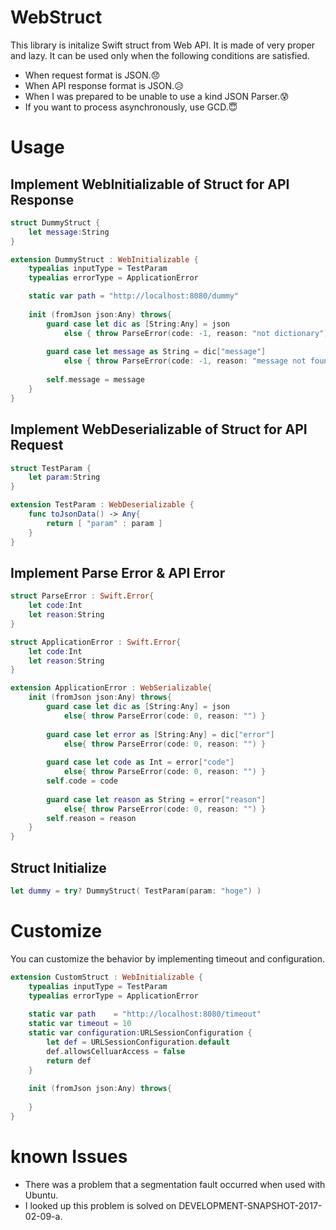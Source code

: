 # WebStruct
This library is initalize Swift struct from Web API.
It is made of very proper and lazy.
It can be used only when the following conditions are satisfied.

* When request format is JSON.😞
* When API response format is JSON.😥
* When I was prepared to be unable to use a kind JSON Parser.😰
* If you want to process asynchronously, use GCD.😇


# Usage

## Implement WebInitializable of Struct for API Response


```Swift
struct DummyStruct {
    let message:String
}

extension DummyStruct : WebInitializable {
    typealias inputType = TestParam
    typealias errorType = ApplicationError

    static var path = "http://localhost:8080/dummy"
    
    init (fromJson json:Any) throws{
        guard case let dic as [String:Any] = json
            else { throw ParseError(code: -1, reason: "not dictionary") }
        
        guard case let message as String = dic["message"]
            else { throw ParseError(code: -1, reason: "message not found.") }
        
        self.message = message
    }
}
```

## Implement WebDeserializable of Struct for API Request

```Swift
struct TestParam {
    let param:String
}

extension TestParam : WebDeserializable {
    func toJsonData() -> Any{
        return [ "param" : param ]
    }
}
```

## Implement Parse Error & API Error

```Swift
struct ParseError : Swift.Error{
    let code:Int
    let reason:String
}

struct ApplicationError : Swift.Error{
    let code:Int
    let reason:String
}

extension ApplicationError : WebSerializable{
    init (fromJson json:Any) throws{
        guard case let dic as [String:Any] = json
            else{ throw ParseError(code: 0, reason: "") }
        
        guard case let error as [String:Any] = dic["error"]
            else{ throw ParseError(code: 0, reason: "") }
        
        guard case let code as Int = error["code"]
            else{ throw ParseError(code: 0, reason: "") }
        self.code = code
        
        guard case let reason as String = error["reason"]
            else{ throw ParseError(code: 0, reason: "") }
        self.reason = reason
    }
}
```

## Struct Initialize

```Swift
let dummy = try? DummyStruct( TestParam(param: "hoge") )
```

# Customize

You can customize the behavior by implementing timeout and configuration.

```Swift
extension CustomStruct : WebInitializable {
    typealias inputType = TestParam
    typealias errorType = ApplicationError
    
    static var path    = "http://localhost:8080/timeout"
    static var timeout = 10
    static var configuration:URLSessionConfiguration {
        let def = URLSessionConfiguration.default
        def.allowsCelluarAccess = false
        return def
    }
    
    init (fromJson json:Any) throws{
        
    }
}
```
# known Issues
* There was a problem that a segmentation fault occurred when used with Ubuntu.
* I looked up this problem is solved on DEVELOPMENT-SNAPSHOT-2017-02-09-a.